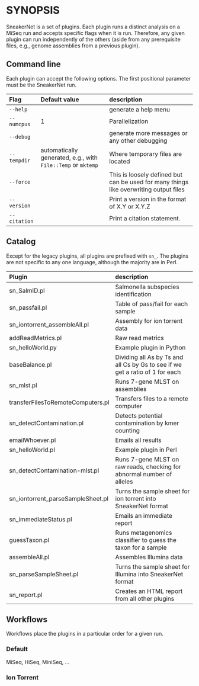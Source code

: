 # SYNOPSIS

SneakerNet is a set of plugins. Each plugin runs a distinct analysis
on a MiSeq run and accepts specific flags when it is run.
Therefore, any given plugin can run independently of the others (aside
from any prerequisite files, e.g., genome assemblies from a previous
plugin).

## Command line

Each plugin can accept the following options. The first positional
parameter must be the SneakerNet run.

|Flag|Default value|description|
|:---|:------------|:-----------|
|`--help`|         |generate a help menu|
|`--numcpus`|     1|Parallelization|
|`--debug`|        |generate more messages or any other debugging|
|`--tempdir`|automatically generated, e.g., with `File::Temp` or `mktemp`|Where temporary files are located|
|`--force`|        |This is loosely defined but can be used for many things like overwriting output files|
|`--version`|      |Print a version in the format of X.Y or X.Y.Z|
|`--citation`|     | Print a citation statement. | 


## Catalog

Except for the legacy plugins, all plugins are prefixed with `sn_`.
The plugins are not specific to any one language, although the majority
are in Perl.

| Plugin                         | description |
|:-------------------------------|:------------|
|sn_SalmID.pl                    | Salmonella subspecies identification |
|sn_passfail.pl                  | Table of pass/fail for each sample   |
|sn_iontorrent_assembleAll.pl    | Assembly for ion torrent data        |
|addReadMetrics.pl               | Raw read metrics                     |
|sn_helloWorld.py                | Example plugin in Python             |
|baseBalance.pl                  | Dividing all As by Ts and all Cs by Gs to see if we get a ratio of 1 for each|
|sn_mlst.pl                      | Runs 7-gene MLST on assemblies       |
|transferFilesToRemoteComputers.pl|Transfers files to a remote computer |
|sn_detectContamination.pl       | Detects potential contamination by kmer counting|
|emailWhoever.pl                 | Emails all results                   |
|sn_helloWorld.pl                | Example plugin in Perl               |
|sn_detectContamination-mlst.pl  | Runs 7-gene MLST on raw reads, checking for abnormal number of alleles |
|sn_iontorrent_parseSampleSheet.pl|Turns the sample sheet for ion torrent into SneakerNet format |
|sn_immediateStatus.pl           | Emails an immediate report           |
|guessTaxon.pl                   | Runs metagenomics classifier to guess the taxon for a sample |
|assembleAll.pl                  | Assembles Illumina data              |
|sn_parseSampleSheet.pl          | Turns the sample sheet for Illumina into SneakerNet format |
|sn_report.pl                    | Creates an HTML report from all other plugins |

## Workflows

Workflows place the plugins in a particular order for a given run.

### Default

MiSeq, HiSeq, MiniSeq, ...

### Ion Torrent

